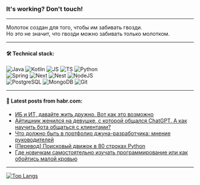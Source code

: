 ### It's working? Don't touch!

---
Молоток создан для того, чтобы им забивать гвозди. <br>
Но это не значит, что гвозди можно забивать только молотком.

---

#### 🛠️ Technical stack:

![Java](https://img.shields.io/badge/Java-informational?logo=Oracle&style=flat&logoColor=white&color=FF4500)
![Kotlin](https://img.shields.io/badge/Kotlin-informational?logo=Kotlin&style=flat&logoColor=white&color=774D97)
![JS](https://img.shields.io/badge/JS-informational?logo=javaScript&style=flat&logoColor=black&color=F7Df1E)
![TS](https://img.shields.io/badge/TypeScript-informational?logo=typeScript&style=flat&logoColor=black&color=017acc)
![Python](https://img.shields.io/badge/Python-informational?logo=Python&style=flat&logoColor=black&color=ffdd54) <br>
![Spring](https://img.shields.io/badge/SpringBoot-informational?logo=SpringBoot&style=flat&logoColor=white&color=6DB33F) 
![Next](https://img.shields.io/badge/Next.js-informational?logo=Next.js&style=flat&logoColor=white&color=3671a1)
![Nest](https://img.shields.io/badge/NestJS-informational?logo=NestJS&style=flat&logoColor=white&color=E0234E)
![NodeJS](https://img.shields.io/badge/NodeJS-informational?logo=node.js&style=flat&logoColor=white&color=70A760) <br>
![PostgreSQL](https://img.shields.io/badge/PostgreSQL-informational?logo=PostgreSQL&style=flat&logoColor=white&color=DAA520)
![MongoDB](https://img.shields.io/badge/MongoDB-informational?logo=MongoDB&style=flat&logoColor=white&color=870000)
![Git](https://img.shields.io/badge/Git-informational?logo=git&style=flat&logoColor=white&color=f74e28)

___

#### 💬 Latest posts from habr.com:

<!-- BLOG-POST-LIST:START -->
- [ИБ и ИТ, давайте жить дружно. Вот как это возможно](https://habr.com/ru/companies/kaspersky/articles/789718/?utm_source=habrahabr&utm_medium=rss&utm_campaign=789718)
- [Айтишник женился на девушке, с которой общался ChatGPT. А как научить бота общаться с клиентами?](https://habr.com/ru/articles/792476/?utm_source=habrahabr&utm_medium=rss&utm_campaign=792476)
- [Что должно быть в портфолио джуна-разработчика: мнение руководителей](https://habr.com/ru/companies/yandex_praktikum/articles/791670/?utm_source=habrahabr&utm_medium=rss&utm_campaign=791670)
- [[Перевод] Поисковый движок в 80 строках Python](https://habr.com/ru/articles/792452/?utm_source=habrahabr&utm_medium=rss&utm_campaign=792452)
- [Где новичкам самостоятельно изучать программирование или как обойтись малой кровью](https://habr.com/ru/articles/792130/?utm_source=habrahabr&utm_medium=rss&utm_campaign=792130)
<!-- BLOG-POST-LIST:END -->

---
[![Top Langs](https://github-readme-stats-git-master-advtsetting-gmailcom.vercel.app/api/top-langs/?username=zloylis&langs_count=10&hide_title=false&title_color=e6edf3&size_weight=0.5&count_weight=0.5&layout=compact&hide_border=true&theme=dracula)](https://github.com/zloylis)

<!-- ![GitHub stats](https://github-readme-stats-git-master-advtsetting-gmailcom.vercel.app/api?username=zloylis&show_icons=true&hide_border=true&theme=dracula&hide_title=true&include_all_commits=true&count_private=true&hide=contribs&hide_rank=true) -->
